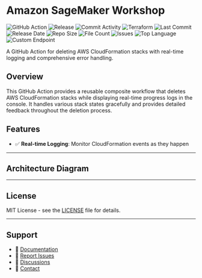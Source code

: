 # Amazon SageMaker Workshop

![GitHub Action](https://img.shields.io/badge/GitHub-Action-blue?logo=github)&nbsp;![Release](https://github.com/subhamay-bhattacharyya/3605-sagemaker-tf/actions/workflows/release.yaml/badge.svg)&nbsp;![Commit Activity](https://img.shields.io/github/commit-activity/t/subhamay-bhattacharyya/3605-sagemaker-tf)&nbsp;![Terraform](https://img.shields.io/badge/AWS-Terraform-orange?logo=amazonaws)&nbsp;![Last Commit](https://img.shields.io/github/last-commit/subhamay-bhattacharyya/3605-sagemaker-tf)&nbsp;![Release Date](https://img.shields.io/github/release-date/subhamay-bhattacharyya/3605-sagemaker-tf)&nbsp;![Repo Size](https://img.shields.io/github/repo-size/subhamay-bhattacharyya/3605-sagemaker-tf)&nbsp;![File Count](https://img.shields.io/github/directory-file-count/subhamay-bhattacharyya/3605-sagemaker-tf)&nbsp;![Issues](https://img.shields.io/github/issues/subhamay-bhattacharyya/3605-sagemaker-tf)&nbsp;![Top Language](https://img.shields.io/github/languages/top/subhamay-bhattacharyya/3605-sagemaker-tf)&nbsp;![Custom Endpoint](https://img.shields.io/endpoint?url=https://gist.githubusercontent.com/bsubhamay/de2c9d26d51962dc6a9e5b0edd657290/raw/3605-sagemaker-tf.json?)


A GitHub Action for deleting AWS CloudFormation stacks with real-time logging and comprehensive error handling.

## Overview

This GitHub Action provides a reusable composite workflow that deletes AWS CloudFormation stacks while displaying real-time progress logs in the console. It handles various stack states gracefully and provides detailed feedback throughout the deletion process.

## Features

- ✅ **Real-time Logging**: Monitor CloudFormation events as they happen

---

## Architecture Diagram


---

## License

MIT License - see the [LICENSE](LICENSE) file for details.

---

## Support

- 📖 [Documentation](https://github.com/subhamay-bhattacharyya/3605-sagemaker-tf/wiki)
- 🐛 [Report Issues](https://github.com/subhamay-bhattacharyya/3605-sagemaker-tf/issues)
- 💬 [Discussions](https://github.com/subhamay-bhattacharyya/3605-sagemaker-tf/discussions)
- 📧 [Contact](mailto:support@subhamay.aws@gmail.com)